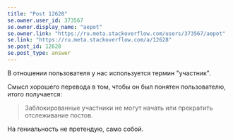 ```yaml
---
title: "Post 12628"
se.owner.user_id: 373567
se.owner.display_name: "aepot"
se.owner.link: "https://ru.meta.stackoverflow.com/users/373567/aepot"
se.link: "https://ru.meta.stackoverflow.com/a/12628"
se.post_id: 12628
se.post_type: answer
---
```

<p>В отношении пользователя у нас используется термин &quot;участник&quot;.</p>
<p>Смысл хорошего перевода в том, чтобы он был понятен пользователю, итого получается:</p>
<blockquote>
<p>Заблокированные участники не могут начать или прекратить отслеживание постов.</p>
</blockquote>
<p>На гениальность не претендую, само собой.</p>

